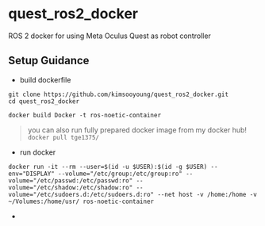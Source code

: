 # quest_ros2_docker
ROS 2 docker for using Meta Oculus Quest as robot controller

## Setup Guidance 


* build dockerfile
```
git clone https://github.com/kimsooyoung/quest_ros2_docker.git
cd quest_ros2_docker

docker build Docker -t ros-noetic-container
```

> you can also run fully prepared docker image from my docker hub!
> `docker pull tge1375/`

* run docker
```
docker run -it --rm --user=$(id -u $USER):$(id -g $USER) --env="DISPLAY" --volume="/etc/group:/etc/group:ro" --volume="/etc/passwd:/etc/passwd:ro" --volume="/etc/shadow:/etc/shadow:ro" --volume="/etc/sudoers.d:/etc/sudoers.d:ro" --net host -v /home:/home -v ~/Volumes:/home/usr/ ros-noetic-container
```



* 